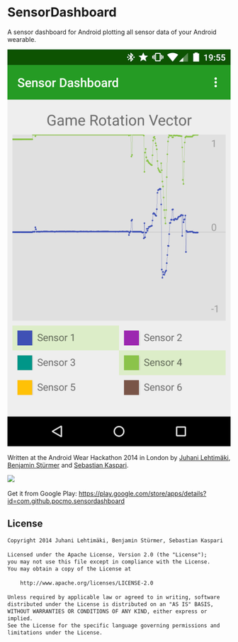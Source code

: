 # SensorDashboard

A sensor dashboard for Android plotting all sensor data of your Android wearable.

![Screenshot](screenshot.png)

Written at the Android Wear Hackathon 2014 in London by [Juhani Lehtimäki](https://plus.google.com/+JuhaniLehtim%C3%A4ki/posts), [Benjamin Stürmer](https://stuermer-benjamin.de/) and [Sebastian Kaspari](https://plus.google.com/+SebastianKaspari/posts).

![](https://lh3.ggpht.com/ZEl2CgOtJdaSu9rOA_j1YwDh1zzq0nTjGoO5IfWcoFtza-0Noz7n6qP09sRWk8tx8Q=h900-rw)

Get it from Google Play: https://play.google.com/store/apps/details?id=com.github.pocmo.sensordashboard

## License

    Copyright 2014 Juhani Lehtimäki, Benjamin Stürmer, Sebastian Kaspari
    
    Licensed under the Apache License, Version 2.0 (the "License");
    you may not use this file except in compliance with the License.
    You may obtain a copy of the License at
    
        http://www.apache.org/licenses/LICENSE-2.0

    Unless required by applicable law or agreed to in writing, software
    distributed under the License is distributed on an "AS IS" BASIS,
    WITHOUT WARRANTIES OR CONDITIONS OF ANY KIND, either express or implied.
    See the License for the specific language governing permissions and
    limitations under the License.
